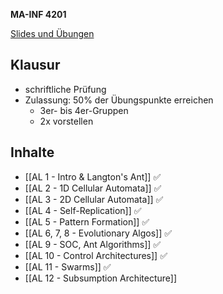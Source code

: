 **MA-INF 4201**

[Slides und Übungen](https://ecampus.uni-bonn.de/goto.php?target=crs_3624554)
## Klausur

- schriftliche Prüfung
- Zulassung: 50% der Übungspunkte erreichen
	- 3er- bis 4er-Gruppen
	- 2x vorstellen

## Inhalte

- [[AL 1 - Intro & Langton's Ant]] ✅
- [[AL 2 - 1D Cellular Automata]] ✅
- [[AL 3 - 2D Cellular Automata]] ✅
- [[AL 4 - Self-Replication]] ✅
- [[AL 5 - Pattern Formation]] ✅
- [[AL 6, 7, 8 - Evolutionary Algos]] ✅
- [[AL 9 - SOC, Ant Algorithms]] ✅
- [[AL 10 - Control Architectures]] ✅
- [[AL 11 - Swarms]] ✅
- [[AL 12 - Subsumption Architecture]]